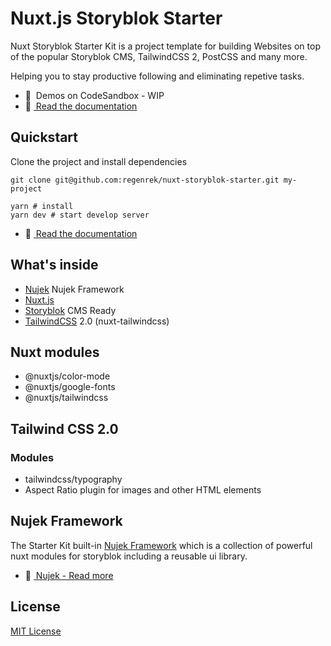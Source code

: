# Nuxt.js Storyblok Starter

Nuxt Storyblok Starter Kit is a project template for building Websites on top of the popular Storyblok CMS, TailwindCSS 2, PostCSS and many more. 

Helping you to stay productive following and eliminating repetive tasks. 

- 🎲 &nbsp;Demos on CodeSandbox - WIP
- 📖 [&nbsp;Read the documentation](https://nuxt-storyblok-starter-docs.vercel.app/)

## Quickstart

Clone the project and install dependencies
```
git clone git@github.com:regenrek/nuxt-storyblok-starter.git my-project

yarn # install
yarn dev # start develop server
```

- 📖 [&nbsp;Read the documentation](https://nuxt-storyblok-starter-docs.vercel.app/)

## What's inside

* [Nujek](https://nujek-docs.vercel.app/) Nujek Framework
* [Nuxt.js](https://nuxtjs.org/)
* [Storyblok](https://www.storyblok.com/) CMS Ready
* [TailwindCSS](https://tailwindcss.com/) 2.0 (nuxt-tailwindcss)

## Nuxt modules

* @nuxtjs/color-mode
* @nuxtjs/google-fonts
* @nuxtjs/tailwindcss

## Tailwind CSS 2.0

### Modules

* tailwindcss/typography
* Aspect Ratio plugin for images and other HTML elements

## Nujek Framework

The Starter Kit built-in [Nujek Framework](https://nujek-docs.vercel.app/) which is a collection of powerful nuxt modules for storyblok including a reusable ui library.

- 📖 [&nbsp;Nujek - Read more](https://nujek-docs.vercel.app/)

## License

[MIT License](./LICENSE)



